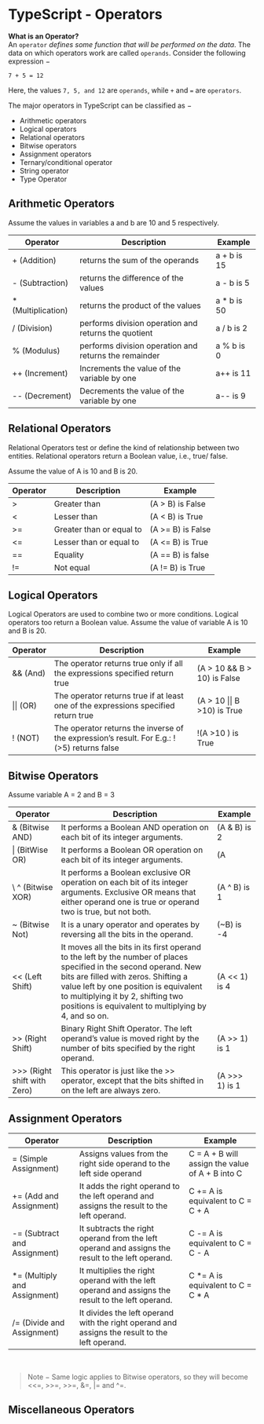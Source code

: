 # TypeScript - Operators
**What is an Operator?** <br>
An `operator` *defines some function that will be performed on the data*. The data on which operators work are 
called `operands`. Consider the following expression −

    7 + 5 = 12

Here, the values `7, 5, and 12` are `operands`, while `+` and `=` are `operators`.

The major operators in TypeScript can be classified as −
* Arithmetic operators
* Logical operators
* Relational operators
* Bitwise operators
* Assignment operators
* Ternary/conditional operator
* String operator
* Type Operator

## Arithmetic Operators
Assume the values in variables a and b are 10 and 5 respectively.

| Operator           | Description                                            | Example         |
|--------------------|--------------------------------------------------------|-----------------|
| + (Addition)       | returns the sum of the operands                        | a + b is 15     |
| - (Subtraction)    | returns the difference of the values                   | a - b is 5      |
| * (Multiplication) | returns the product of the values                      | a * b is 50     |
| / (Division)       | performs division operation and returns the quotient   | a / b is 2      |
| % (Modulus)        | performs division operation and returns the remainder  | a % b is 0      |
| ++ (Increment)     | Increments the value of the variable by one            | a++ is 11       |
| -- (Decrement)     | Decrements the value of the variable by one            | a-- is 9        |

## Relational Operators
Relational Operators test or define the kind of relationship between two entities. Relational operators 
return a Boolean value, i.e., true/ false.

Assume the value of A is 10 and B is 20.

| Operator | Description | Example                            |
|----------|-------------|------------------------------------|
| >	       | Greater than                 | (A > B) is False  |
| <	       | Lesser than                  |	(A < B) is True   |
| >=       | Greater than or equal to     |	(A >= B) is False |
| <=       | Lesser than or equal to	  | (A <= B) is True  |
| ==       | Equality	                  | (A == B) is false |
| !=       | Not equal                    |	(A != B) is True  |

## Logical Operators
Logical Operators are used to combine two or more conditions. Logical operators too return a Boolean value. 
Assume the value of variable A is 10 and B is 20.

| Operator  | Description                                                                                 | Example                      |
|-----------|---------------------------------------------------------------------------------------------|------------------------------|
| && (And)  | The operator returns true only if all the expressions specified return true                 | (A > 10 && B > 10) is False  |
| \|\| (OR) | The operator returns true if at least one of the expressions specified return true	      | (A > 10  \|\| B >10) is True |
| ! (NOT)   | The operator returns the inverse of the expression’s result. For E.g.: !(>5) returns false  | !(A >10 ) is True            |

## Bitwise Operators
Assume variable A = 2 and B = 3

| Operator             | Description | Example                            |
|----------------------|-------------|------------------------------------|
| & (Bitwise AND)      | It performs a Boolean AND operation on each bit of its integer arguments. | (A & B) is 2 |
| \| (BitWise OR)      | It performs a Boolean OR operation on each bit of its integer arguments. | (A | B) is 3 | 
| \ ^ (Bitwise XOR)    | It performs a Boolean exclusive OR operation on each bit of its integer arguments. Exclusive OR means that either operand one is true or operand two is true, but not both. | (A ^ B) is 1 |
| ~ (Bitwise Not)	   | It is a unary operator and operates by reversing all the bits in the operand. | (~B) is -4 |
| << (Left Shift)      | It moves all the bits in its first operand to the left by the number of places specified in the second operand. New bits are filled with zeros. Shifting a value left by one position is equivalent to multiplying it by 2, shifting two positions is equivalent to multiplying by 4, and so on. | (A << 1) is 4 |
| >> (Right Shift)     | Binary Right Shift Operator. The left operand’s value is moved right by the number of bits specified by the right operand. | (A >> 1) is 1 |
| >>> (Right shift with Zero) | This operator is just like the >> operator, except that the bits shifted in on the left are always zero. | (A >>> 1) is 1 |

## Assignment Operators

| Operator | Description | Example                            |
|----------|-------------|------------------------------------|
| = (Simple Assignment) | Assigns values from the right side operand to the left side operand | C = A + B will assign the value of A + B into C |
| += (Add and Assignment) | It adds the right operand to the left operand and assigns the result to the left operand. | C += A is equivalent to C = C + A |
| -= (Subtract and Assignment) | It subtracts the right operand from the left operand and assigns the result to the left operand. | C -= A is equivalent to C = C - A |
| *= (Multiply and Assignment) | It multiplies the right operand with the left operand and assigns the result to the left operand. | C *= A is equivalent to C = C * A |
| /= (Divide and Assignment) | It divides the left operand with the right operand and assigns the result to the left operand. | |

<br>

> Note − Same logic applies to Bitwise operators, so they will become <<=, >>=, >>=, &=, |= and ^=.

## Miscellaneous Operators

<!-- https://www.tutorialspoint.com/typescript/typescript_operators.htm -->